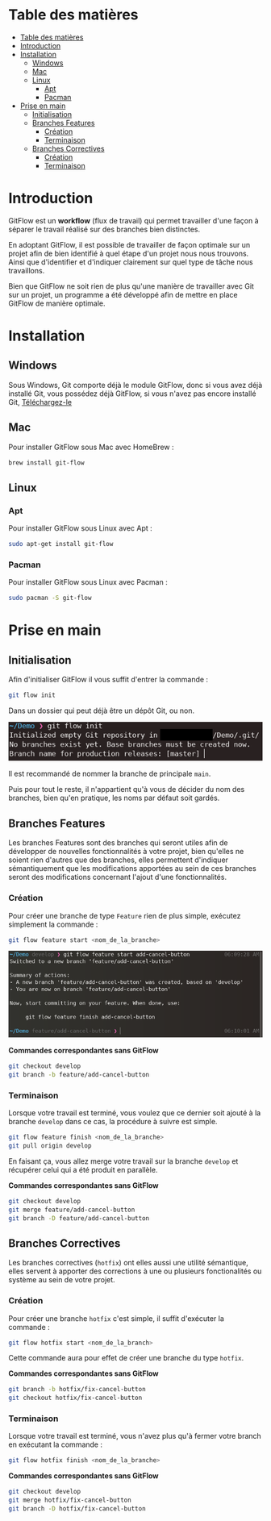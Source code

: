# Table des matières

- [Table des matières](#table-des-matières)
- [Introduction](#introduction)
- [Installation](#installation)
  - [Windows](#windows)
  - [Mac](#mac)
  - [Linux](#linux)
    - [Apt](#apt)
    - [Pacman](#pacman)
- [Prise en main](#prise-en-main)
  - [Initialisation](#initialisation)
  - [Branches Features](#branches-features)
    - [Création](#création)
    - [Terminaison](#terminaison)
  - [Branches Correctives](#branches-correctives)
    - [Création](#création-1)
    - [Terminaison](#terminaison-1)

# Introduction

GitFlow est un **workflow** (flux de travail) qui permet travailler d'une façon à séparer le travail réalisé sur des branches bien distinctes.

En adoptant GitFlow, il est possible de travailler de façon optimale sur un projet afin de bien identifié à quel étape d'un projet nous nous trouvons. 
Ainsi que d'identifier et d'indiquer clairement sur quel type de tâche nous travaillons.

Bien que GitFlow ne soit rien de plus qu'une manière de travailler avec Git sur un projet, un programme a été développé afin de mettre en place GitFlow de manière optimale.

# Installation

## Windows

Sous Windows, Git comporte déjà le module GitFlow, donc si vous avez déjà installé Git, vous possédez déjà GitFlow, si vous n'avez pas encore installé Git, [Téléchargez-le](https://git-scm.com/download/win)

## Mac 

Pour installer GitFlow sous Mac avec HomeBrew :

```sh
brew install git-flow
```

## Linux

### Apt

Pour installer GitFlow sous Linux avec Apt :

```sh
sudo apt-get install git-flow
```

### Pacman

Pour installer GitFlow sous Linux avec Pacman :

```sh
sudo pacman -S git-flow
```

# Prise en main

## Initialisation

Afin d'initialiser GitFlow il vous suffit d'entrer la commande :

```sh
git flow init
```

Dans un dossier qui peut déjà être un dépôt Git, ou non.

![git init](../assets/gitflow-init.png)

Il est recommandé de nommer la branche de principale `main`.

Puis pour tout le reste, il n'appartient qu'à vous de décider du nom des branches, bien qu'en pratique, les noms par défaut soit gardés.

## Branches Features

Les branches Features sont des branches qui seront utiles afin de développer de nouvelles fonctionnalités à votre projet, bien qu'elles ne soient rien d'autres que des branches, elles permettent d'indiquer sémantiquement que les modifications apportées au sein de ces branches seront des modifications concernant l'ajout d'une fonctionnalités.

### Création

Pour créer une branche de type `Feature` rien de plus simple, exécutez simplement la commande :

```sh
git flow feature start <nom_de_la_branche>
```

![git feature](../assets/gitflow-feature.png)

**Commandes correspondantes sans GitFlow**

```sh
git checkout develop
git branch -b feature/add-cancel-button
```

### Terminaison

Lorsque votre travail est terminé, vous voulez que ce dernier soit ajouté à la branche `develop` dans ce cas, la procédure à suivre est simple.

```sh
git flow feature finish <nom_de_la_branche>
git pull origin develop
```

En faisant ça, vous allez merge votre travail sur la branche `develop` et récupérer celui qui a été produit en parallèle.

**Commandes correspondantes sans GitFlow**

```sh
git checkout develop
git merge feature/add-cancel-button
git branch -D feature/add-cancel-button
```

## Branches Correctives

Les branches correctives (`hotfix`) ont elles aussi une utilité sémantique, elles servent à apporter des corrections à une ou plusieurs fonctionalités ou système au sein de votre projet.

### Création

Pour créer une branche `hotfix` c'est simple, il suffit d'exécuter la commande :

```sh
git flow hotfix start <nom_de_la_branch>
```

Cette commande aura pour effet de créer une branche du type `hotfix`.

**Commandes correspondantes sans GitFlow**

```sh
git branch -b hotfix/fix-cancel-button
git checkout hotfix/fix-cancel-button
```

### Terminaison

Lorsque votre travail est terminé, vous n'avez plus qu'à fermer votre branch en exécutant la commande :

```sh
git flow hotfix finish <nom_de_la_branche>
```

**Commandes correspondantes sans GitFlow**

```sh
git checkout develop
git merge hotfix/fix-cancel-button
git branch -D hotfix/fix-cancel-button
```